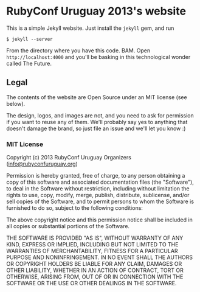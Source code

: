 # RubyConf Uruguay 2013's website

This is a simple Jekyll website. Just install the `jekyll` gem, and run

    $ jekyll --server

From the directory where you have this code. BAM. Open `http://localhost:4000`
and you'll be basking in this technological wonder called The Future.

## Legal

The contents of the website are Open Source under an MIT license (see below).

The design, logos, and images are not, and you need to ask for permission if you
want to reuse any of them. We'll probably say yes to anything that doesn't
damage the brand, so just file an issue and we'll let you know :)

### MIT License

Copyright (c) 2013 RubyConf Uruguay Organizers (info@rubyconfuruguay.org)

Permission is hereby granted, free of charge, to any person obtaining a copy of
this software and associated documentation files (the "Software"), to deal in
the Software without restriction, including without limitation the rights to
use, copy, modify, merge, publish, distribute, sublicense, and/or sell copies of
the Software, and to permit persons to whom the Software is furnished to do so,
subject to the following conditions:

The above copyright notice and this permission notice shall be included in all
copies or substantial portions of the Software.

THE SOFTWARE IS PROVIDED "AS IS", WITHOUT WARRANTY OF ANY KIND, EXPRESS OR
IMPLIED, INCLUDING BUT NOT LIMITED TO THE WARRANTIES OF MERCHANTABILITY, FITNESS
FOR A PARTICULAR PURPOSE AND NONINFRINGEMENT. IN NO EVENT SHALL THE AUTHORS OR
COPYRIGHT HOLDERS BE LIABLE FOR ANY CLAIM, DAMAGES OR OTHER LIABILITY, WHETHER
IN AN ACTION OF CONTRACT, TORT OR OTHERWISE, ARISING FROM, OUT OF OR IN
CONNECTION WITH THE SOFTWARE OR THE USE OR OTHER DEALINGS IN THE SOFTWARE.
